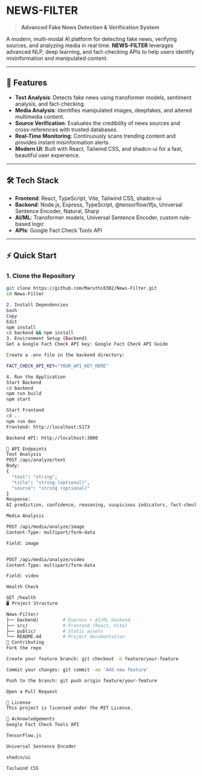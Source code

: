 # NEWS-FILTER

> **Advanced Fake News Detection & Verification System**

A modern, multi-modal AI platform for detecting fake news, verifying sources, and analyzing media in real time. **NEWS-FILTER** leverages advanced NLP, deep learning, and fact-checking APIs to help users identify misinformation and manipulated content.

---

## 🚀 Features

- **Text Analysis**: Detects fake news using transformer models, sentiment analysis, and fact-checking.
- **Media Analysis**: Identifies manipulated images, deepfakes, and altered multimedia content.
- **Source Verification**: Evaluates the credibility of news sources and cross-references with trusted databases.
- **Real-Time Monitoring**: Continuously scans trending content and provides instant misinformation alerts.
- **Modern UI**: Built with React, Tailwind CSS, and shadcn-ui for a fast, beautiful user experience.

---

## 🛠️ Tech Stack

- **Frontend**: React, TypeScript, Vite, Tailwind CSS, shadcn-ui  
- **Backend**: Node.js, Express, TypeScript, @tensorflow/tfjs, Universal Sentence Encoder, Natural, Sharp  
- **AI/ML**: Transformer models, Universal Sentence Encoder, custom rule-based logic  
- **APIs**: Google Fact Check Tools API  

---

## ⚡ Quick Start

### 1. Clone the Repository

```bash
git clone https://github.com/Maruthi0302/News-Filter.git
cd News-Filter

2. Install Dependencies
bash
Copy
Edit
npm install
cd backend && npm install
3. Environment Setup (Backend)
Get a Google Fact Check API key: Google Fact Check API Guide

Create a .env file in the backend directory:

FACT_CHECK_API_KEY="YOUR_API_KEY_HERE"

4. Run the Application
Start Backend
cd backend
npm run build
npm start

Start Frontend
cd ..
npm run dev
Frontend: http://localhost:5173

Backend API: http://localhost:3000

🧠 API Endpoints
Text Analysis
POST /api/analyze/text
Body:
{
  "text": "string",
  "title": "string (optional)",
  "source": "string (optional)"
}
Response:
AI prediction, confidence, reasoning, suspicious indicators, fact-check results

Media Analysis

POST /api/media/analyze/image
Content-Type: multipart/form-data

Field: image


POST /api/media/analyze/video
Content-Type: multipart/form-data

Field: video

Health Check

GET /health
🖥️ Project Structure

News-Filter/
├── backend/         # Express + AI/ML backend
├── src/             # Frontend (React, Vite)
├── public/          # Static assets
└── README.md        # Project documentation
🤝 Contributing
Fork the repo

Create your feature branch: git checkout -b feature/your-feature

Commit your changes: git commit -am 'Add new feature'

Push to the branch: git push origin feature/your-feature

Open a Pull Request

📄 License
This project is licensed under the MIT License.

🙏 Acknowledgements
Google Fact Check Tools API

TensorFlow.js

Universal Sentence Encoder

shadcn/ui

Tailwind CSS


